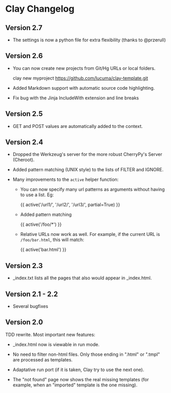 # Clay Changelog


## Version 2.7

- The settings is now a python file for extra flexibility (thanks to @przerull)


## Version 2.6

- You can now create new projects from Git/Hg URLs or local folders.
    
    clay new myproject https://github.com/lucuma/clay-template.git

- Added Markdown support with automatic source code highlighting. 

- Fix bug with the Jinja IncludeWith extension and line breaks


## Version 2.5

- GET and POST values are automatically added to the context.


## Version 2.4

- Dropped the Werkzeug's server for the more robust CherryPy's Server (Cheroot).

- Added pattern matching (UNIX style) to the lists of FILTER and IGNORE.

- Many improvements to the `active` helper function:

    * You can now specify many url patterns as arguments without having to
      use a list. Eg:

        {{ active('/url1/', '/url2/', '/url3/', partial=True) }}

    * Added pattern matching

        {{ active('/foo/*') }}

    * Relative URLs now work as well. For example, if the current URL is
      `/foo/bar.html`, this will match:

        {{ active('bar.html') }}


## Version 2.3

- _index.txt lists all the pages that also would appear in _index.html.


## Version 2.1 - 2.2

- Several bugfixes


## Version 2.0

TDD rewrite. Most important new features:

- _index.html now is viewable in run mode.

- No need to filter non-html files. Only those ending in ".html" or ".tmpl" are processed as templates.

- Adaptative run port (if it is taken, Clay try to use the next one).

- The "not found" page now shows the real missing templates (for example, when an "imported" template is the one missing).
